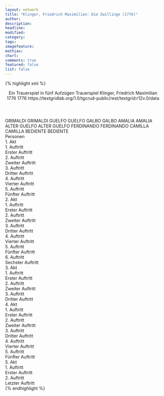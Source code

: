 ```yaml
---
layout: network
title: "Klinger, Friedrich Maximilian: Die Zwillinge (1776)"
author:
description:
headline:
modified:
category:
tags:
imagefeature:
mathjax:
chart:
comments: true
featured: false
list: false
---
```

{% highlight xml %}
<?xml-model href="http://raw.githubusercontent.com/DLiNa/project/master/rules/lina.rnc"?><?xml-model href="http://raw.githubusercontent.com/DLiNa/project/master/rules/lina.sch"?>
<play xmlns="http://lina.digital">
  <header>
    <title>Die Zwillinge</title>
    <subtitle>Ein Trauerspiel in fünf Aufzügen</subtitle>
    <genretitle>Trauerspiel</genretitle>
    <author>Klinger, Friedrich Maximilian</author>
    <date type="print" when="1776">1776</date>
    <date type="premiere" when="1776">1776</date>
    <date type="written"/>
    <source>https://textgridlab.org/1.0/tgcrud-public/rest/textgrid:r12v.0/data</source>
  </header>
  <personae>
    <character>
      <name>GRIMALDI</name>
      <alias xml:id="grimaldi">
        <name>GRIMALDI</name>
      </alias>
    </character>
    <character>
      <name>GUELFO</name>
      <alias xml:id="guelfo">
        <name>GUELFO</name>
      </alias>
    </character>
    <character>
      <name>GALBO</name>
      <alias xml:id="galbo">
        <name>GALBO</name>
      </alias>
    </character>
    <character>
      <name>AMALIA</name>
      <alias xml:id="amalia">
        <name>AMALIA</name>
      </alias>
    </character>
    <character>
      <name>ALTER GUELFO</name>
      <alias xml:id="alter_guelfo">
        <name>ALTER GUELFO</name>
      </alias>
    </character>
    <character>
      <name>FERDINANDO</name>
      <alias xml:id="ferdinando">
        <name>FERDINANDO</name>
      </alias>
    </character>
    <character>
      <name>CAMILLA</name>
      <alias xml:id="camilla">
        <name>CAMILLA</name>
      </alias>
    </character>
    <character>
      <name>BEDIENTE</name>
      <alias xml:id="bediente">
        <name>BEDIENTE</name>
      </alias>
    </character>
  </personae>
  <text>
    <div>
      <head>Personen</head>
    </div>
    <div>
      <head>1. Akt</head>
      <div>
        <head>1. Auftritt</head>
        <div>
          <head>Erster Auftritt</head>
          <sp who="#grimaldi">
            <amount n="28" unit="speech_acts"/>
            <amount n="807" unit="words"/>
            <amount n="11" unit="lines"/>
            <amount n="4525" unit="chars"/>
          </sp>
          <sp who="#guelfo">
            <amount n="28" unit="speech_acts"/>
            <amount n="948" unit="words"/>
            <amount n="12" unit="lines"/>
            <amount n="5340" unit="chars"/>
          </sp>
        </div>
      </div>
      <div>
        <head>2. Auftritt</head>
        <div>
          <head>Zweiter Auftritt</head>
          <sp who="#guelfo">
            <amount n="22" unit="speech_acts"/>
            <amount n="869" unit="words"/>
            <amount n="7" unit="lines"/>
            <amount n="4905" unit="chars"/>
          </sp>
          <sp who="#galbo">
            <amount n="12" unit="speech_acts"/>
            <amount n="120" unit="words"/>
            <amount n="8" unit="lines"/>
            <amount n="634" unit="chars"/>
          </sp>
          <sp who="#grimaldi">
            <amount n="10" unit="speech_acts"/>
            <amount n="529" unit="words"/>
            <amount n="4" unit="lines"/>
            <amount n="2912" unit="chars"/>
          </sp>
        </div>
      </div>
      <div>
        <head>3. Auftritt</head>
        <div>
          <head>Dritter Auftritt</head>
          <sp who="#amalia">
            <amount n="14" unit="speech_acts"/>
            <amount n="376" unit="words"/>
            <amount n="8" unit="lines"/>
            <amount n="2013" unit="chars"/>
          </sp>
          <sp who="#guelfo">
            <amount n="14" unit="speech_acts"/>
            <amount n="284" unit="words"/>
            <amount n="10" unit="lines"/>
            <amount n="1526" unit="chars"/>
          </sp>
        </div>
      </div>
      <div>
        <head>4. Auftritt</head>
        <div>
          <head>Vierter Auftritt</head>
          <sp who="#amalia">
            <amount n="15" unit="speech_acts"/>
            <amount n="430" unit="words"/>
            <amount n="9" unit="lines"/>
            <amount n="2342" unit="chars"/>
          </sp>
          <sp who="#alter_guelfo">
            <amount n="18" unit="speech_acts"/>
            <amount n="468" unit="words"/>
            <amount n="10" unit="lines"/>
            <amount n="2533" unit="chars"/>
          </sp>
          <sp who="#guelfo">
            <amount n="15" unit="speech_acts"/>
            <amount n="387" unit="words"/>
            <amount n="10" unit="lines"/>
            <amount n="2093" unit="chars"/>
          </sp>
        </div>
      </div>
      <div>
        <head>5. Auftritt</head>
        <div>
          <head>Fünfter Auftritt</head>
          <sp who="#guelfo">
            <amount n="1" unit="speech_acts"/>
            <amount n="104" unit="words"/>
            <amount n="585" unit="chars"/>
          </sp>
        </div>
      </div>
    </div>
    <div>
      <head>2. Akt</head>
      <div>
        <head>1. Auftritt</head>
        <div>
          <head>Erster Auftritt</head>
          <sp who="#guelfo">
            <amount n="25" unit="speech_acts"/>
            <amount n="653" unit="words"/>
            <amount n="13" unit="lines"/>
            <amount n="3475" unit="chars"/>
          </sp>
          <sp who="#grimaldi">
            <amount n="24" unit="speech_acts"/>
            <amount n="1053" unit="words"/>
            <amount n="27" unit="lines"/>
            <amount n="5864" unit="chars"/>
          </sp>
        </div>
      </div>
      <div>
        <head>2. Auftritt</head>
        <div>
          <head>Zweiter Auftritt</head>
          <sp who="#ferdinando">
            <amount n="11" unit="speech_acts"/>
            <amount n="331" unit="words"/>
            <amount n="6" unit="lines"/>
            <amount n="1777" unit="chars"/>
          </sp>
          <sp who="#camilla">
            <amount n="8" unit="speech_acts"/>
            <amount n="204" unit="words"/>
            <amount n="6" unit="lines"/>
            <amount n="1107" unit="chars"/>
          </sp>
          <sp who="#amalia">
            <amount n="4" unit="speech_acts"/>
            <amount n="27" unit="words"/>
            <amount n="4" unit="lines"/>
            <amount n="171" unit="chars"/>
          </sp>
          <sp who="#alter_guelfo">
            <amount n="13" unit="speech_acts"/>
            <amount n="631" unit="words"/>
            <amount n="6" unit="lines"/>
            <amount n="3331" unit="chars"/>
          </sp>
        </div>
      </div>
      <div>
        <head>3. Auftritt</head>
        <div>
          <head>Dritter Auftritt</head>
          <sp who="#ferdinando">
            <amount n="9" unit="speech_acts"/>
            <amount n="88" unit="words"/>
            <amount n="8" unit="lines"/>
            <amount n="479" unit="chars"/>
          </sp>
          <sp who="#grimaldi">
            <amount n="12" unit="speech_acts"/>
            <amount n="273" unit="words"/>
            <amount n="7" unit="lines"/>
            <amount n="1460" unit="chars"/>
          </sp>
          <sp who="#camilla">
            <amount n="3" unit="speech_acts"/>
            <amount n="34" unit="words"/>
            <amount n="2" unit="lines"/>
            <amount n="157" unit="chars"/>
          </sp>
          <sp who="#alter_guelfo">
            <amount n="5" unit="speech_acts"/>
            <amount n="68" unit="words"/>
            <amount n="3" unit="lines"/>
            <amount n="386" unit="chars"/>
          </sp>
        </div>
      </div>
      <div>
        <head>4. Auftritt</head>
        <div>
          <head>Vierter Auftritt</head>
          <sp who="#grimaldi">
            <amount n="1" unit="speech_acts"/>
            <amount n="187" unit="words"/>
            <amount n="1009" unit="chars"/>
          </sp>
        </div>
      </div>
      <div>
        <head>5. Auftritt</head>
        <div>
          <head>Fünfter Auftritt</head>
          <sp who="#guelfo">
            <amount n="18" unit="speech_acts"/>
            <amount n="920" unit="words"/>
            <amount n="3" unit="lines"/>
            <amount n="4972" unit="chars"/>
          </sp>
          <sp who="#camilla">
            <amount n="17" unit="speech_acts"/>
            <amount n="218" unit="words"/>
            <amount n="11" unit="lines"/>
            <amount n="1214" unit="chars"/>
          </sp>
        </div>
      </div>
      <div>
        <head>6. Auftritt</head>
        <div>
          <head>Sechster Auftritt</head>
          <sp who="#ferdinando">
            <amount n="12" unit="speech_acts"/>
            <amount n="122" unit="words"/>
            <amount n="10" unit="lines"/>
            <amount n="662" unit="chars"/>
          </sp>
          <sp who="#guelfo">
            <amount n="13" unit="speech_acts"/>
            <amount n="216" unit="words"/>
            <amount n="9" unit="lines"/>
            <amount n="1097" unit="chars"/>
          </sp>
          <sp who="#camilla">
            <amount n="2" unit="speech_acts"/>
            <amount n="4" unit="words"/>
            <amount n="1" unit="lines"/>
            <amount n="27" unit="chars"/>
          </sp>
        </div>
      </div>
    </div>
    <div>
      <head>3. Akt</head>
      <div>
        <head>1. Auftritt</head>
        <div>
          <head>Erster Auftritt</head>
          <sp who="#guelfo">
            <amount n="26" unit="speech_acts"/>
            <amount n="1420" unit="words"/>
            <amount n="11" unit="lines"/>
            <amount n="7778" unit="chars"/>
          </sp>
          <sp who="#grimaldi">
            <amount n="26" unit="speech_acts"/>
            <amount n="555" unit="words"/>
            <amount n="21" unit="lines"/>
            <amount n="3048" unit="chars"/>
          </sp>
        </div>
      </div>
      <div>
        <head>2. Auftritt</head>
        <div>
          <head>Zweiter Auftritt</head>
          <sp who="#amalia">
            <amount n="37" unit="speech_acts"/>
            <amount n="658" unit="words"/>
            <amount n="23" unit="lines"/>
            <amount n="3546" unit="chars"/>
          </sp>
          <sp who="#guelfo">
            <amount n="36" unit="speech_acts"/>
            <amount n="825" unit="words"/>
            <amount n="20" unit="lines"/>
            <amount n="4455" unit="chars"/>
          </sp>
        </div>
      </div>
      <div>
        <head>3. Auftritt</head>
        <div>
          <head>Dritter Auftritt</head>
          <sp who="#guelfo">
            <amount n="1" unit="speech_acts"/>
            <amount n="209" unit="words"/>
            <amount n="1121" unit="chars"/>
          </sp>
        </div>
      </div>
    </div>
    <div>
      <head>4. Akt</head>
      <div>
        <head>1. Auftritt</head>
        <div>
          <head>Erster Auftritt</head>
          <sp who="#camilla">
            <amount n="13" unit="speech_acts"/>
            <amount n="288" unit="words"/>
            <amount n="6" unit="lines"/>
            <amount n="1506" unit="chars"/>
          </sp>
          <sp who="#amalia">
            <amount n="13" unit="speech_acts"/>
            <amount n="198" unit="words"/>
            <amount n="10" unit="lines"/>
            <amount n="1064" unit="chars"/>
          </sp>
        </div>
      </div>
      <div>
        <head>2. Auftritt</head>
        <div>
          <head>Zweiter Auftritt</head>
          <sp who="#alter_guelfo">
            <amount n="11" unit="speech_acts"/>
            <amount n="429" unit="words"/>
            <amount n="3" unit="lines"/>
            <amount n="2360" unit="chars"/>
          </sp>
          <sp who="#amalia">
            <amount n="7" unit="speech_acts"/>
            <amount n="52" unit="words"/>
            <amount n="6" unit="lines"/>
            <amount n="277" unit="chars"/>
          </sp>
          <sp who="#camilla">
            <amount n="6" unit="speech_acts"/>
            <amount n="51" unit="words"/>
            <amount n="4" unit="lines"/>
            <amount n="287" unit="chars"/>
          </sp>
        </div>
      </div>
      <div>
        <head>3. Auftritt</head>
        <div>
          <head>Dritter Auftritt</head>
          <sp who="#grimaldi">
            <amount n="6" unit="speech_acts"/>
            <amount n="81" unit="words"/>
            <amount n="5" unit="lines"/>
            <amount n="468" unit="chars"/>
          </sp>
          <sp who="#alter_guelfo">
            <amount n="11" unit="speech_acts"/>
            <amount n="107" unit="words"/>
            <amount n="9" unit="lines"/>
            <amount n="608" unit="chars"/>
          </sp>
          <sp who="#camilla">
            <amount n="9" unit="speech_acts"/>
            <amount n="108" unit="words"/>
            <amount n="7" unit="lines"/>
            <amount n="578" unit="chars"/>
          </sp>
          <sp who="#amalia">
            <amount n="9" unit="speech_acts"/>
            <amount n="116" unit="words"/>
            <amount n="8" unit="lines"/>
            <amount n="600" unit="chars"/>
          </sp>
          <sp who="#bediente">
            <amount n="2" unit="speech_acts"/>
            <amount n="6" unit="words"/>
            <amount n="1" unit="lines"/>
            <amount n="31" unit="chars"/>
          </sp>
        </div>
      </div>
      <div>
        <head>4. Auftritt</head>
        <div>
          <head>Vierter Auftritt</head>
          <sp who="#guelfo">
            <amount n="4" unit="speech_acts"/>
            <amount n="248" unit="words"/>
            <amount n="1" unit="lines"/>
            <amount n="1300" unit="chars"/>
          </sp>
          <sp who="#camilla">
            <amount n="3" unit="speech_acts"/>
            <amount n="39" unit="words"/>
            <amount n="2" unit="lines"/>
            <amount n="215" unit="chars"/>
          </sp>
          <sp who="#amalia">
            <amount n="1" unit="speech_acts"/>
            <amount n="6" unit="words"/>
            <amount n="1" unit="lines"/>
            <amount n="37" unit="chars"/>
          </sp>
        </div>
      </div>
      <div>
        <head>5. Auftritt</head>
        <div>
          <head>Fünfter Auftritt</head>
          <sp who="#grimaldi">
            <amount n="10" unit="speech_acts"/>
            <amount n="65" unit="words"/>
            <amount n="10" unit="lines"/>
            <amount n="378" unit="chars"/>
          </sp>
          <sp who="#guelfo">
            <amount n="10" unit="speech_acts"/>
            <amount n="678" unit="words"/>
            <amount n="1" unit="lines"/>
            <amount n="3511" unit="chars"/>
          </sp>
        </div>
      </div>
    </div>
    <div>
      <head>5. Akt</head>
      <div>
        <head>1. Auftritt</head>
        <div>
          <head>Erster Auftritt</head>
          <sp who="#alter_guelfo">
            <amount n="9" unit="speech_acts"/>
            <amount n="328" unit="words"/>
            <amount n="3" unit="lines"/>
            <amount n="1838" unit="chars"/>
          </sp>
          <sp who="#amalia">
            <amount n="9" unit="speech_acts"/>
            <amount n="287" unit="words"/>
            <amount n="1" unit="lines"/>
            <amount n="1599" unit="chars"/>
          </sp>
          <sp who="#camilla">
            <amount n="3" unit="speech_acts"/>
            <amount n="72" unit="words"/>
            <amount n="2" unit="lines"/>
            <amount n="384" unit="chars"/>
          </sp>
        </div>
      </div>
      <div>
        <head>2. Auftritt</head>
        <div>
          <head>Letzter Auftritt</head>
          <sp who="#guelfo">
            <amount n="12" unit="speech_acts"/>
            <amount n="245" unit="words"/>
            <amount n="8" unit="lines"/>
            <amount n="1294" unit="chars"/>
          </sp>
          <sp who="#alter_guelfo">
            <amount n="12" unit="speech_acts"/>
            <amount n="345" unit="words"/>
            <amount n="4" unit="lines"/>
            <amount n="1929" unit="chars"/>
          </sp>
          <sp who="#amalia">
            <amount n="7" unit="speech_acts"/>
            <amount n="79" unit="words"/>
            <amount n="6" unit="lines"/>
            <amount n="436" unit="chars"/>
          </sp>
          <sp who="#camilla">
            <amount n="1" unit="speech_acts"/>
            <amount n="8" unit="words"/>
            <amount n="1" unit="lines"/>
            <amount n="43" unit="chars"/>
          </sp>
        </div>
      </div>
    </div>
  </text>
</play>
{% endhighlight %}